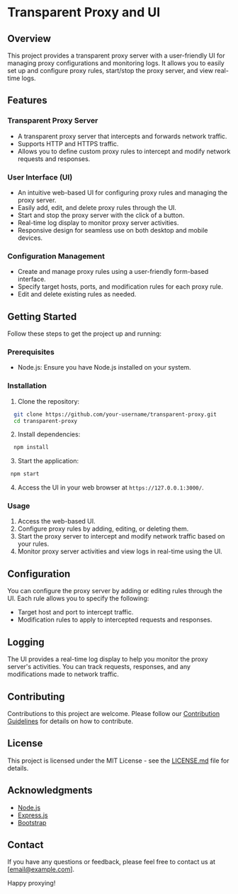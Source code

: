 # Transparent Proxy and UI

## Overview

This project provides a transparent proxy server with a user-friendly UI for managing proxy configurations and monitoring logs. It allows you to easily set up and configure proxy rules, start/stop the proxy server, and view real-time logs.

## Features

### Transparent Proxy Server

- A transparent proxy server that intercepts and forwards network traffic.
- Supports HTTP and HTTPS traffic.
- Allows you to define custom proxy rules to intercept and modify network requests and responses.

### User Interface (UI)

- An intuitive web-based UI for configuring proxy rules and managing the proxy server.
- Easily add, edit, and delete proxy rules through the UI.
- Start and stop the proxy server with the click of a button.
- Real-time log display to monitor proxy server activities.
- Responsive design for seamless use on both desktop and mobile devices.

### Configuration Management

- Create and manage proxy rules using a user-friendly form-based interface.
- Specify target hosts, ports, and modification rules for each proxy rule.
- Edit and delete existing rules as needed.

## Getting Started

Follow these steps to get the project up and running:

### Prerequisites

- Node.js: Ensure you have Node.js installed on your system.

### Installation

1. Clone the repository:

```bash
  git clone https://github.com/your-username/transparent-proxy.git
  cd transparent-proxy
```

2. Install dependencies:

```bash
  npm install
```

3. Start the application:

```bash
 npm start
```

4. Access the UI in your web browser at `https://127.0.0.1:3000/`.

### Usage

1. Access the web-based UI.
2. Configure proxy rules by adding, editing, or deleting them.
3. Start the proxy server to intercept and modify network traffic based on your rules.
4. Monitor proxy server activities and view logs in real-time using the UI.

## Configuration

You can configure the proxy server by adding or editing rules through the UI. Each rule allows you to specify the following:

- Target host and port to intercept traffic.
- Modification rules to apply to intercepted requests and responses.

## Logging

The UI provides a real-time log display to help you monitor the proxy server's activities. You can track requests, responses, and any modifications made to network traffic.

## Contributing

Contributions to this project are welcome. Please follow our [Contribution Guidelines](CONTRIBUTING.md) for details on how to contribute.

## License

This project is licensed under the MIT License - see the [LICENSE.md](LICENSE.md) file for details.

## Acknowledgments

- [Node.js](https://nodejs.org/)
- [Express.js](https://expressjs.com/)
- [Bootstrap](https://getbootstrap.com/)

## Contact

If you have any questions or feedback, please feel free to contact us at [email@example.com].

Happy proxying!
